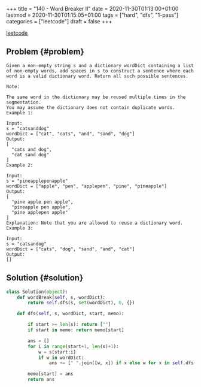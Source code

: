 +++
title = "140 - Word Breaker II"
date = 2020-11-30T01:13:00+01:00
lastmod = 2020-11-30T01:15:05+01:00
tags = ["hard", "dfs", "1-pass"]
categories = ["leetcode"]
draft = false
+++

[leetcode](https://leetcode.com/problems/word-break-ii/)


## Problem {#problem}

```text
Given a non-empty string s and a dictionary wordDict containing a list of non-empty words, add spaces in s to construct a sentence where each word is a valid dictionary word. Return all such possible sentences.

Note:

The same word in the dictionary may be reused multiple times in the segmentation.
You may assume the dictionary does not contain duplicate words.
Example 1:

Input:
s = "catsanddog"
wordDict = ["cat", "cats", "and", "sand", "dog"]
Output:
[
  "cats and dog",
  "cat sand dog"
]
Example 2:

Input:
s = "pineapplepenapple"
wordDict = ["apple", "pen", "applepen", "pine", "pineapple"]
Output:
[
  "pine apple pen apple",
  "pineapple pen apple",
  "pine applepen apple"
]
Explanation: Note that you are allowed to reuse a dictionary word.
Example 3:

Input:
s = "catsandog"
wordDict = ["cats", "dog", "sand", "and", "cat"]
Output:
[]
```


## Solution {#solution}

```python
class Solution(object):
    def wordBreak(self, s, wordDict):
        return self.dfs(s, set(wordDict), 0, {})

    def dfs(self, s, wordDict, start, memo):

        if start >= len(s): return [""]
        if start in memo: return memo[start]

        ans = []
        for i in range(start+1, len(s)+1):
            w = s[start:i]
            if w in wordDict:
                ans += [" ".join([w, x]) if x else w for x in self.dfs(s, wordDict, i, memo)]

        memo[start] = ans
        return ans
```
